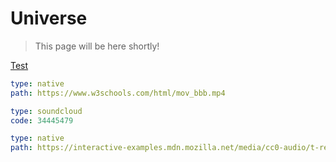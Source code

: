 # Universe

> This page will be here shortly!

[Test](#card=test)

```yaml video
type: native
path: https://www.w3schools.com/html/mov_bbb.mp4
```

```yaml audio
type: soundcloud
code: 34445479
```

```yaml audio
type: native
path: https://interactive-examples.mdn.mozilla.net/media/cc0-audio/t-rex-roar.mp3
```
